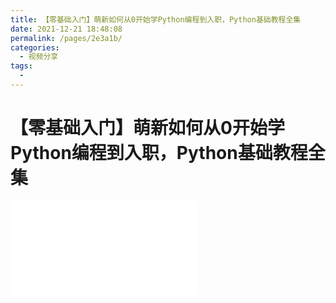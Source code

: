 ```yaml
---
title: 【零基础入门】萌新如何从0开始学Python编程到入职，Python基础教程全集
date: 2021-12-21 18:48:08
permalink: /pages/2e3a1b/
categories:
  - 视频分享
tags:
  - 
---
```

# 【零基础入门】萌新如何从0开始学Python编程到入职，Python基础教程全集

<iframe src="//player.bilibili.com/player.html?aid=208608319&bvid=BV1Th411n76E&cid=424955468&page=1" scrolling="no" border="0" frameborder="no" framespacing="0" allowfullscreen="true"> </iframe>

